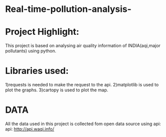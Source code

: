 # Real-time-pollution-analysis-

# Project Highlight:
This project is based on analysing air quality information of INDIA(aqi,major pollutants) using python.

# Libraries used: 
1)requests is needed to make the request to the api.
2)matplotlib is used to plot the graphs. 
3)cartopy is used to plot the map.

# DATA
All the data used in this project is collected fom open data source using api:
api: http://api.waqi.info/
